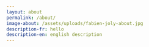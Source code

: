 ```yaml
---
layout: about
permalink: /about/
image-about: /assets/uploads/fabien-joly-about.jpg
description-fr: hello
description-en: english description
---
```


